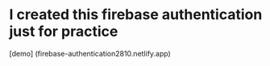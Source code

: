 # I created this firebase authentication just for practice

[demo] (firebase-authentication2810.netlify.app)
